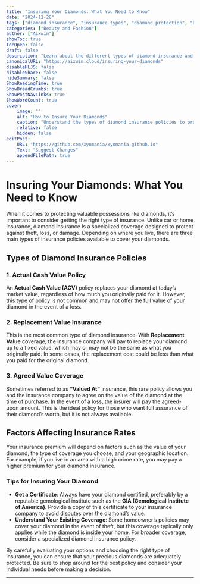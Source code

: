 ```yaml
---
title: "Insuring Your Diamonds: What You Need to Know"
date: "2024-12-28"
tags: ["diamond insurance", "insurance types", "diamond protection", "how to insure diamonds"]
categories: ["Beauty and Fashion"]
author: ["Aixwim"]
showToc: true
TocOpen: false
draft: false
description: "Learn about the different types of diamond insurance and how to ensure your valuable diamonds are protected."
canonicalURL: "https://aixwim.cloud/insuring-your-diamonds"
disableHLJS: false
disableShare: false
hideSummary: false
ShowReadingTime: true
ShowBreadCrumbs: true
ShowPostNavLinks: true
ShowWordCount: true
cover:
    image: ""
    alt: "How to Insure Your Diamonds"
    caption: "Understand the types of diamond insurance policies to protect your valuable jewels."
    relative: false
    hidden: false
editPost:
    URL: "https://github.com/Xyomania/xyomania.github.io"
    Text: "Suggest Changes"
    appendFilePath: true
---
```


# Insuring Your Diamonds: What You Need to Know

When it comes to protecting valuable possessions like diamonds, it’s important to consider getting the right type of insurance. Unlike car or home insurance, diamond insurance is a specialized coverage designed to protect against theft, loss, or damage. Depending on where you live, there are three main types of insurance policies available to cover your diamonds.

## Types of Diamond Insurance Policies

### 1. **Actual Cash Value Policy**

An **Actual Cash Value (ACV)** policy replaces your diamond at today’s market value, regardless of how much you originally paid for it. However, this type of policy is not common and may not offer the full value of your diamond in the event of a loss.

### 2. **Replacement Value Insurance**

This is the most common type of diamond insurance. With **Replacement Value** coverage, the insurance company will pay to replace your diamond up to a fixed value, which may or may not be the same as what you originally paid. In some cases, the replacement cost could be less than what you paid for the original diamond.

### 3. **Agreed Value Coverage**

Sometimes referred to as **“Valued At”** insurance, this rare policy allows you and the insurance company to agree on the value of the diamond at the time of purchase. In the event of a loss, the insurer will pay the agreed-upon amount. This is the ideal policy for those who want full assurance of their diamond’s worth, but it is not always available.

## Factors Affecting Insurance Rates

Your insurance premium will depend on factors such as the value of your diamond, the type of coverage you choose, and your geographic location. For example, if you live in an area with a high crime rate, you may pay a higher premium for your diamond insurance.

### Tips for Insuring Your Diamond

- **Get a Certificate**: Always have your diamond certified, preferably by a reputable gemological institute such as the **GIA (Gemological Institute of America)**. Provide a copy of this certificate to your insurance company to avoid disputes over the diamond’s value.
- **Understand Your Existing Coverage**: Some homeowner’s policies may cover your diamond in the event of theft, but this coverage typically only applies while the diamond is inside your home. For broader coverage, consider a specialized diamond insurance policy.

By carefully evaluating your options and choosing the right type of insurance, you can ensure that your precious diamonds are adequately protected. Be sure to shop around for the best policy and consider your individual needs before making a decision.

---
